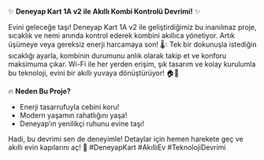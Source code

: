 
✨ **Deneyap Kart 1A v2 ile Akıllı Kombi Kontrolü Devrimi!** ✨  

Evini geleceğe taşı! Deneyap Kart 1A v2 ile geliştirdiğimiz bu inanılmaz proje, sıcaklık ve nemi anında kontrol ederek kombini akıllıca yönetiyor. Artık üşümeye veya gereksiz enerji harcamaya son! 🌡️💧 Tek bir dokunuşla istediğin sıcaklığı ayarla, kombinin durumunu anlık olarak takip et ve konforu maksimuma çıkar. Wi-Fi ile her yerden erişim, şık tasarım ve kolay kurulumla bu teknoloji, evini bir akıllı yuvaya dönüştürüyor! 🏠🔧  

🔥 **Neden Bu Proje?**  
- Enerji tasarrufuyla cebini koru!  
- Modern yaşamın rahatlığını yaşa!  
- Deneyap’ın yenilikçi ruhunu evine taşı!  

Hadi, bu devrimi sen de deneyimle! Detaylar için hemen harekete geç ve akıllı evin kapılarını aç! 🚀 #DeneyapKart #AkıllıEv #TeknolojiDevrimi

